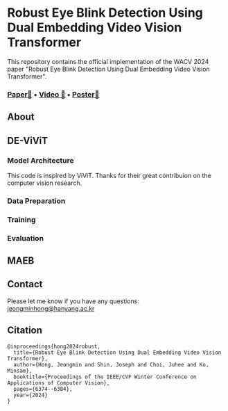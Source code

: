 # Robust Eye Blink Detection Using Dual Embedding Video Vision Transformer

This repository contains the official implementation of the WACV 2024 paper "Robust Eye Blink Detection Using Dual Embedding Video Vision Transformer".

 ### [Paper📝]() • [Video 🎥]() • [Poster📂]()
 ###

## About


## DE-ViViT
### Model Architecture
This code is inspired by ViViT. Thanks for their great contribuion on the computer vision research.

### Data Preparation
### Training 
### Evaluation

## MAEB




## Contact 
Please let me know if you have any questions: jeongminhong@hanyang.ac.kr

## Citation
```
@inproceedings{hong2024robust,
  title={Robust Eye Blink Detection Using Dual Embedding Video Vision Transformer},
  author={Hong, Jeongmin and Shin, Joseph and Choi, Juhee and Ko, Minsam},
  booktitle={Proceedings of the IEEE/CVF Winter Conference on Applications of Computer Vision},
  pages={6374--6384},
  year={2024}
}
```

